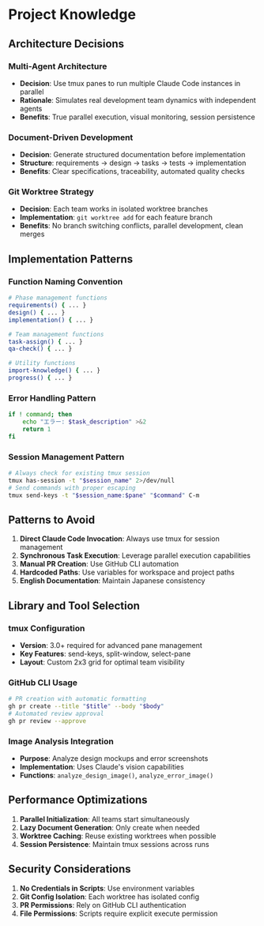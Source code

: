 # Project Knowledge

## Architecture Decisions

### Multi-Agent Architecture
- **Decision**: Use tmux panes to run multiple Claude Code instances in parallel
- **Rationale**: Simulates real development team dynamics with independent agents
- **Benefits**: True parallel execution, visual monitoring, session persistence

### Document-Driven Development
- **Decision**: Generate structured documentation before implementation
- **Structure**: requirements → design → tasks → tests → implementation
- **Benefits**: Clear specifications, traceability, automated quality checks

### Git Worktree Strategy
- **Decision**: Each team works in isolated worktree branches
- **Implementation**: `git worktree add` for each feature branch
- **Benefits**: No branch switching conflicts, parallel development, clean merges

## Implementation Patterns

### Function Naming Convention
```bash
# Phase management functions
requirements() { ... }
design() { ... }
implementation() { ... }

# Team management functions
task-assign() { ... }
qa-check() { ... }

# Utility functions
import-knowledge() { ... }
progress() { ... }
```

### Error Handling Pattern
```bash
if ! command; then
    echo "エラー: $task_description" >&2
    return 1
fi
```

### Session Management Pattern
```bash
# Always check for existing tmux session
tmux has-session -t "$session_name" 2>/dev/null
# Send commands with proper escaping
tmux send-keys -t "$session_name:$pane" "$command" C-m
```

## Patterns to Avoid

1. **Direct Claude Code Invocation**: Always use tmux for session management
2. **Synchronous Task Execution**: Leverage parallel execution capabilities
3. **Manual PR Creation**: Use GitHub CLI automation
4. **Hardcoded Paths**: Use variables for workspace and project paths
5. **English Documentation**: Maintain Japanese consistency

## Library and Tool Selection

### tmux Configuration
- **Version**: 3.0+ required for advanced pane management
- **Key Features**: send-keys, split-window, select-pane
- **Layout**: Custom 2x3 grid for optimal team visibility

### GitHub CLI Usage
```bash
# PR creation with automatic formatting
gh pr create --title "$title" --body "$body"
# Automated review approval
gh pr review --approve
```

### Image Analysis Integration
- **Purpose**: Analyze design mockups and error screenshots
- **Implementation**: Uses Claude's vision capabilities
- **Functions**: `analyze_design_image()`, `analyze_error_image()`

## Performance Optimizations

1. **Parallel Initialization**: All teams start simultaneously
2. **Lazy Document Generation**: Only create when needed
3. **Worktree Caching**: Reuse existing worktrees when possible
4. **Session Persistence**: Maintain tmux sessions across runs

## Security Considerations

1. **No Credentials in Scripts**: Use environment variables
2. **Git Config Isolation**: Each worktree has isolated config
3. **PR Permissions**: Rely on GitHub CLI authentication
4. **File Permissions**: Scripts require explicit execute permission